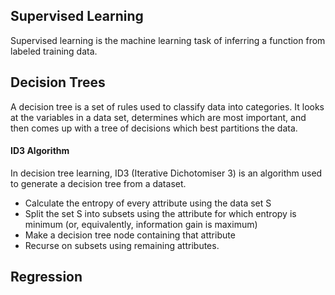 ## Supervised Learning
Supervised learning is the machine learning task of inferring a function from labeled training data. 

## Decision Trees
A decision tree is a set of rules used to classify data into categories. It looks at the variables in a data set, determines which are most important, and then comes up with a tree of decisions which best partitions the data.

#### ID3 Algorithm
In decision tree learning, ID3 (Iterative Dichotomiser 3) is an algorithm used to generate a decision tree from a dataset. 
+ Calculate the entropy of every attribute using the data set S
+ Split the set S into subsets using the attribute for which entropy is minimum (or, equivalently, information gain is maximum)
+ Make a decision tree node containing that attribute
+ Recurse on subsets using remaining attributes.

## Regression
